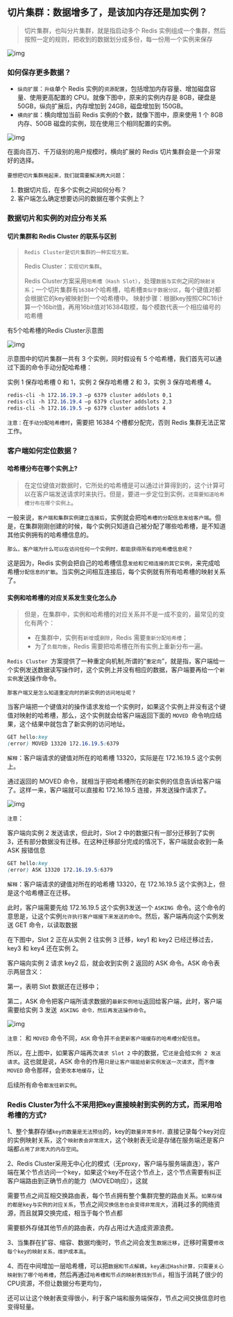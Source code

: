 ## 切片集群：数据增多了，是该加内存还是加实例？

> 切片集群，也叫分片集群，就是指启动多个 Redis 实例组成一个集群，然后按照一定的规则，把收到的数据划分成多份，每一份用一个实例来保存

![img](/redis/base/793251ca784yyf6ac37fe46389094b26.jpg)

### 如何保存更多数据？

- `纵向扩展`：`升级`单个 Redis 实例的`资源配置`，包括增加内存容量、增加磁盘容量、使用更高配置的 CPU。就像下图中，原来的实例内存是 8GB，硬盘是 50GB，纵向扩展后，内存增加到 24GB，磁盘增加到 150GB。
- `横向扩展`：横向增加当前 Redis 实例的个数，就像下图中，原来使用 1 个 8GB 内存、50GB 磁盘的实例，现在使用三个相同配置的实例。

![img](/redis/base/7a512fec7eba789c6d098b834929701a.jpg)

在面向百万、千万级别的用户规模时，横向扩展的 Redis 切片集群会是一个非常好的选择。

`要想把切片集群用起来，我们就需要解决两大问题`：

1. 数据切片后，在多个实例之间如何分布？
2. 客户端怎么确定想要访问的数据在哪个实例上？



### 数据切片和实例的对应分布关系

#### 切片集群和 Redis Cluster 的联系与区别

> `Redis Cluster是切片集群的一种实现方案。`
>
> Redis Cluster：`实现切片集群`。 
>
> Redis Cluster方案采用`哈希槽（Hash Slot）`，处理`数据与实例`之间的`映射关系`；一个切片集群有`16384`个哈希槽，哈希槽`类似于数据分区`，每个键值对都会根据它的key被映射到一个哈希槽中。 映射步骤：根据key按照CRC16计算一个16bit值，再用16bit值对16384取模，每个模数代表一个相应编号的哈希槽

有5个哈希槽的Redis Cluster示意图

![img](/redis/base/7d070c8b19730b308bfaabbe82c2f1ab.jpg)

示意图中的切片集群一共有 3 个实例，同时假设有 5 个哈希槽，我们首先可以通过下面的命令手动分配哈希槽：

实例 1 保存哈希槽 0 和 1，实例 2 保存哈希槽 2 和 3，实例 3 保存哈希槽 4。

````css
redis-cli -h 172.16.19.3 –p 6379 cluster addslots 0,1
redis-cli -h 172.16.19.4 –p 6379 cluster addslots 2,3
redis-cli -h 172.16.19.5 –p 6379 cluster addslots 4
````

`注意：`在`手动分配哈希槽时`，需要把 16384 个槽都分配完，否则 Redis 集群无法正常工作。

### 客户端如何定位数据？

#### 哈希槽分布在哪个实例上?

> 在定位键值对数据时，它所处的哈希槽是可以通过计算得到的，这个计算可以在客户端发送请求时来执行。但是，要进一步定位到实例，`还需要知道哈希槽分布在哪个实例上`。

一般来说，`客户端和集群实例建立连接后`，实例就会把哈`希槽的分配信息发给客户端`。但是，在集群刚刚创建的时候，每个实例只知道自己被分配了哪些哈希槽，是不知道其他实例拥有的哈希槽信息的。

`那么，客户端为什么可以在访问任何一个实例时，都能获得所有的哈希槽信息呢？`

这是因为，Redis 实例会把自己的哈希槽信息`发给和它相连接的其它实例`，来完成哈希槽`分配信息的扩散`。当实例之间相互连接后，每个实例就有所有哈希槽的映射关系了。

#### 实例和哈希槽的对应关系发生变化怎么办

>但是，在集群中，实例和哈希槽的对应关系并不是一成不变的，最常见的变化有两个：
>
>- 在集群中，实例有`新增`或`删除`，Redis 需要`重新分配哈希槽`；
>- 为了`负载均衡`，Redis 需要把哈希槽在所有实例上重新分布一遍。

`Redis Cluster `方案提供了一种重定向机制,所谓的“`重定向`”，就是指，客户端给一个实例发送数据读写操作时，这个实例上并没有相应的数据，客户端要再给一个`新实例`发送操作命令。

`那客户端又是怎么知道重定向时的新实例的访问地址呢？`

当客户端把一个键值对的操作请求发给一个实例时，如果这个实例上并没有这个键值对映射的哈希槽，那么，这个实例就会给客户端返回下面的 `MOVED `命令响应结果，这个结果中就包含了新实例的访问地址。

````css
GET hello:key
(error) MOVED 13320 172.16.19.5:6379
````

`解释`：客户端请求的键值对所在的哈希槽 13320，实际是在 172.16.19.5 这个实例上。

通过返回的 MOVED 命令，就相当于把哈希槽所在的新实例的信息告诉给客户端了。这样一来，客户端就可以直接和 172.16.19.5 连接，并发送操作请求了。

![img](/redis/base/350abedefcdbc39d6a8a8f1874eb0809.jpg)

`注意`： 

客户端向实例 2 发送请求，但此时，Slot 2 中的数据只有一部分迁移到了实例 3，还有部分数据没有迁移。在这种迁移部分完成的情况下，客户端就会收到一条 ASK 报错信息

````css
GET hello:key
(error) ASK 13320 172.16.19.5:6379
````

`解释`：客户端请求的键值对所在的哈希槽 13320，在 172.16.19.5 这个实例3上，但是这个哈希槽正在迁移。

此时，客户端需要先给 172.16.19.5 这个实例3发送一个 `ASKING `命令。这个命令的意思是，让这个实例`允许执行客户端接下来发送的命令`。然后，客户端再向这个实例发送 GET 命令，以读取数据



在下图中，Slot 2 正在从实例 2 往实例 3 迁移，key1 和 key2 已经迁移过去，key3 和 key4 还在实例 2。

客户端向实例 2 请求 key2 后，就会收到实例 2 返回的 ASK 命令。ASK 命令表示两层含义：

第一，表明 Slot 数据还在迁移中；

第二，ASK 命令把客户端所请求数据的`最新实例地址`返回给客户端，此时，客户端需要给实例 3 发送` ASKING 命令，然后再发送操作命令`。

![img](/redis/base/e93ae7f4edf30724d58bf68yy714eeb0.jpg)



`注意`： 和 `MOVED` 命令不同，`ASK` 命令并`不会更新客户端缓存的哈希槽分配信息`。

所以，在上图中，如果客户端再次`请求 Slot 2` 中的数据，它`还是`会给`实例 2 发送请求`。这也就是说，ASK 命令的作用`只是让客户端能给新实例发送一次请求`，而`不像 MOVED` 命令那样，会`更改本地缓存`，让

后续所有命令`都发往新实例`。

### Redis Cluster为什么不采用把key直接映射到实例的方式，而采用哈希槽的方式?

1、整个集群存储`key的数量是无法预估`的，key的`数量非常多时，`直接记录每个key对应的实例映射关系，这个`映射表会非常庞大`，这个映射表无论是存储在服务端还是客户端都`占用了非常大的内存空间`。

2、Redis Cluster采用无中心化的模式（无proxy，客户端与服务端直连），客户端在某个节点访问一个key，如果这个key不在这个节点上，这个节点需要有纠正客户端路由到正确节点的能力（MOVED响应），这就

需要节点之间互相交换路由表，每个节点拥有整个集群完整的路由关系。`如果存储的都是key与实例的对应关系`，节点之间`交换信息也会变得非常庞大`，消耗过多的网络资源，而且就算交换完成，相当于每个节点都

需要额外存储其他节点的路由表，内存占用过大造成资源浪费。

3、当集群在扩容、缩容、数据均衡时，节点之间会发生`数据迁移`，迁移时需要`修改每个key的映射关系，维护成本高`。

4、而在中间增加一层哈希槽，可以把`数据和节点解耦`，`key通过Hash计算，只需要关心映射到了哪个哈希槽`，然后再通过`哈希槽和节点的映射表找到节点`，相当于消耗了很少的CPU资源，不但让数据分布更均匀，

还可以让这个映射表变得很小，利于客户端和服务端保存，节点之间交换信息时也变得轻量。